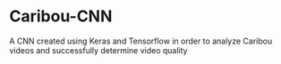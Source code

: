 # Caribou-CNN

A CNN created using Keras and Tensorflow in order to analyze Caribou videos and successfully determine video quality
